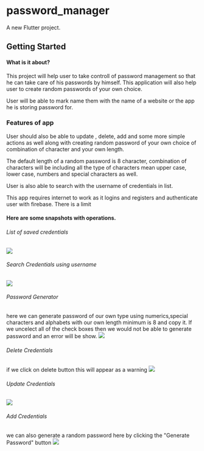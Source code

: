 # password_manager

A new Flutter project.

## Getting Started

#### What is it about?
This project will help user to take controll of password management so that he can take care of his passwords by himself.
This application will also help user to create random passwords of your own choice. 

User will be able to mark name them with the name of a website or the app he is storing password for.

### Features of app
User should also be able to update , delete, add and some more simple actions as well along with creating random password of your own choice of combination of character 
and your own length.

The default length of a random  password is 8 character, combination of characters will be including all the type of characters mean upper case, lower case, numbers and special characters as well.

User is also able to search with the username of credentials in list.

This app requires internet to work as it logins and registers and authenticate user with firebase. 
There is a limit  

#### Here are some snapshots with operations.

###### List of saved credentials
![](image/saved_passwords.png)


###### Search Credentials using username
![](image/search_credentials.png)

###### Password Generator
here we can generate password of our own type using numerics,special characters and alphabets with our own length minimum is 8 and copy it. If we uncelect all of the check boxes then we would not be able to generate password and an error will be show.
![](image/password_generator.png)

###### Delete Credentials 
if we click on delete button this will appear as a warning
![](image/delete_credentials.png)

###### Update Credentials 
![](image/update_credentials.png)

###### Add Credentials 
we can also generate a random password here by clicking the "Generate Password" button
![](image/add_credentials.png)







